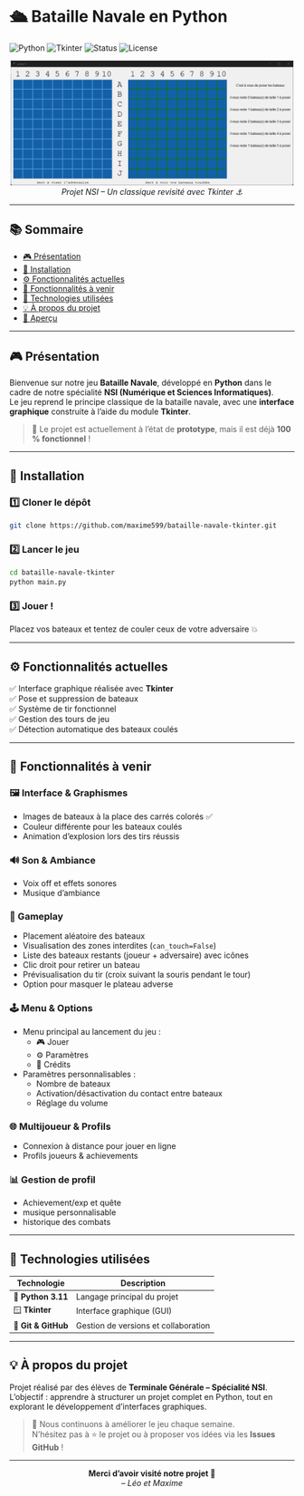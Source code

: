 # 🛳️ Bataille Navale en Python  

![Python](https://img.shields.io/badge/python-3.11-blue?logo=python)
![Tkinter](https://img.shields.io/badge/Interface-Tkinter-orange)
![Status](https://img.shields.io/badge/État-Prototyping-yellow)
![License](https://img.shields.io/badge/Licence-MIT-green)

<p align="center">
  <img src="image.png" alt="Aperçu du jeu" width="500"><br>
  <i>Projet NSI – Un classique revisité avec Tkinter ⚓</i>
</p>

---

## 📚 Sommaire
- [🎮 Présentation](#-présentation)
- [🚀 Installation](#-installation)
- [⚙️ Fonctionnalités actuelles](#️-fonctionnalités-actuelles)
- [🧠 Fonctionnalités à venir](#-fonctionnalités-à-venir)
- [🧩 Technologies utilisées](#-technologies-utilisées)
- [💡 À propos du projet](#-à-propos-du-projet)
- [📸 Aperçu](#-aperçu)

---

## 🎮 Présentation

Bienvenue sur notre jeu **Bataille Navale**, développé en **Python** dans le cadre de notre spécialité **NSI (Numérique et Sciences Informatiques)**.  
Le jeu reprend le principe classique de la bataille navale, avec une **interface graphique** construite à l’aide du module **Tkinter**.

> 🧠 Le projet est actuellement à l’état de **prototype**, mais il est déjà **100 % fonctionnel** !

---

## 🚀 Installation

### 1️⃣ Cloner le dépôt
```bash
git clone https://github.com/maxime599/bataille-navale-tkinter.git
```

### 2️⃣ Lancer le jeu
```bash
cd bataille-navale-tkinter
python main.py
```

### 3️⃣ Jouer !
Placez vos bateaux et tentez de couler ceux de votre adversaire 💥

---

## ⚙️ Fonctionnalités actuelles

✅ Interface graphique réalisée avec **Tkinter**  
✅ Pose et suppression de bateaux  
✅ Système de tir fonctionnel  
✅ Gestion des tours de jeu  
✅ Détection automatique des bateaux coulés  

---

## 🧠 Fonctionnalités à venir

### 🖼️ Interface & Graphismes
- Images de bateaux à la place des carrés colorés ✅
- Couleur différente pour les bateaux coulés  
- Animation d’explosion lors des tirs réussis  

### 🔊 Son & Ambiance
- Voix off et effets sonores  
- Musique d’ambiance 

### 🧩 Gameplay
- Placement aléatoire des bateaux  
- Visualisation des zones interdites (`can_touch=False`)  
- Liste des bateaux restants (joueur + adversaire) avec icônes  
- Clic droit pour retirer un bateau  
- Prévisualisation du tir (croix suivant la souris pendant le tour)  
- Option pour masquer le plateau adverse  

### 🕹️ Menu & Options
- Menu principal au lancement du jeu :
  - 🎮 Jouer  
  - ⚙️ Paramètres  
  - 📜 Crédits  
- Paramètres personnalisables :
  - Nombre de bateaux  
  - Activation/désactivation du contact entre bateaux
  - Réglage du volume 

### 🌐 Multijoueur & Profils
- Connexion à distance pour jouer en ligne  
- Profils joueurs & achievements

### 📊 Gestion de profil
- Achievement/exp et quête  
- musique personnalisable
- historique des combats

---

## 🧩 Technologies utilisées

| Technologie | Description |
|--------------|-------------|
| 🐍 **Python 3.11** | Langage principal du projet |
| 🪟 **Tkinter** | Interface graphique (GUI) |
| 💾 **Git & GitHub** | Gestion de versions et collaboration |

---

## 💡 À propos du projet

Projet réalisé par des élèves de **Terminale Générale – Spécialité NSI**.  
L’objectif : apprendre à structurer un projet complet en Python, tout en explorant le développement d’interfaces graphiques.

> 🧭 Nous continuons à améliorer le jeu chaque semaine.  
> N’hésitez pas à ⭐ le projet ou à proposer vos idées via les **Issues GitHub** !

---



<p align="center">
  <b>Merci d’avoir visité notre projet 💙</b><br>
  <i>– Léo et Maxime</i>
</p>
